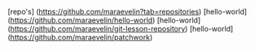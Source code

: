 [repo's] (https://github.com/maraevelin?tab=repositories)
[hello-world] (https://github.com/maraevelin/hello-world)
[hello-world] (https://github.com/maraevelin/git-lesson-repository)
[hello-world] (https://github.com/maraevelin/patchwork)
